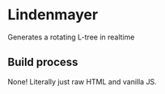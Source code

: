 # Lindenmayer

Generates a rotating L-tree in realtime

## Build process

None! Literally just raw HTML and vanilla JS.
